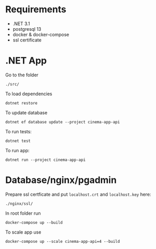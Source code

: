 # Requirements
- .NET 3.1
- postgresql 13
- docker & docker-compose
- ssl certificate

# .NET App
Go to the folder
```
./src/
```
To load dependencies
```
dotnet restore
```
To update database
```
dotnet ef database update --project cinema-app-api
```
To run tests:
```
dotnet test
```
To run app:
```
dotnet run --project cinema-app-api
```
# Database/nginx/pgadmin
Prepare ssl certficate and put `localhost.crt` and `localhost.key` here:
```
./nginx/ssl/
```
In root folder run
```
docker-compose up --build
```
To scale app use
```
docker-compose up --scale cinema-app-api=4 --build
```
